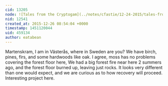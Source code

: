 ```yaml
---
cid: 13205
node: ![Tales from the Cryptogam](../notes/cfastie/12-24-2015/tales-from-the-cryptogam)
nid: 12541
created_at: 2015-12-26 08:54:04 +0000
timestamp: 1451120044
uid: 459134
author: eatabean
---
```


Martenskram, I am in Västerås, where in Sweden are you? We have birch, pines, firs, and some hardwoods like oak. I agree, moss has no problems covering the forest floor here, We had a big forest fire near here 2 summers ago, and the forest floor burned up, leaving just rocks. It looks very different than one would expect, and we are curious as to how recovery will proceed. Interesting project here. 